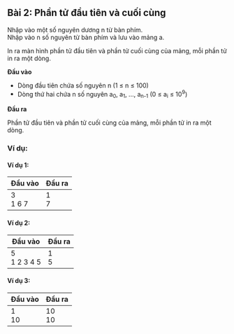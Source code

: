 ## Bài 2: Phần tử đầu tiên và cuối cùng

Nhập vào một số nguyên dương n từ bàn phím.<br>
Nhập vào n số nguyên từ bàn phím và lưu vào mảng a.

In ra màn hình phần tử đầu tiên và phần tử cuối cùng của mảng, mỗi phần tử in ra một dòng.

**Đầu vào**

- Dòng đầu tiên chứa số nguyên n (1 ≤ n ≤ 100)
- Dòng thứ hai chứa n số nguyên a<sub>0</sub>, a<sub>1</sub>, ..., a<sub>n-1</sub> (0 ≤ a<sub>i</sub> ≤ 10<sup>9</sup>)

**Đầu ra**

Phần tử đầu tiên và phần tử cuối cùng của mảng, mỗi phần tử in ra một dòng.

### Ví dụ:

#### Ví dụ 1:

| Đầu vào | Đầu ra |
| --- | --- |
| 3<br>1 6 7 | 1<br>7 |

#### Ví dụ 2:

| Đầu vào | Đầu ra |
| --- | --- |
| 5<br>1 2 3 4 5 | 1<br>5 |

#### Ví dụ 3:

| Đầu vào | Đầu ra |
| --- | --- |
| 1<br>10 | 10<br>10 |
